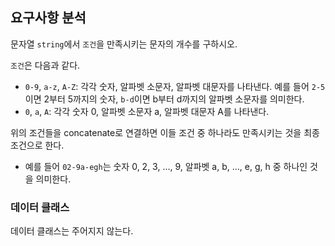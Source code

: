## 요구사항 분석
문자열 ```string```에서 ```조건```을 만족시키는 문자의 개수를 구하시오.

```조건```은 다음과 같다.
* ```0-9```, ```a-z```, ```A-Z```: 각각 숫자, 알파벳 소문자, 알파벳 대문자를 나타낸다. 예를 들어 ```2-5```이면 2부터 5까지의 숫자, ```b-d```이면 b부터 d까지의 알파벳 소문자를 의미한다.
* ```0```, ```a```, ```A```: 각각 숫자 0, 알파벳 소문자 a, 알파벳 대문자 A를 나타낸다.

위의 조건들을 concatenate로 연결하면 이들 조건 중 하나라도 만족시키는 것을 최종 조건으로 한다.
* 예를 들어 ```02-9a-egh```는 숫자 0, 2, 3, ..., 9, 알파벳 a, b, ..., e, g, h 중 하나인 것을 의미한다.

### 데이터 클래스
데이터 클래스는 주어지지 않는다.
